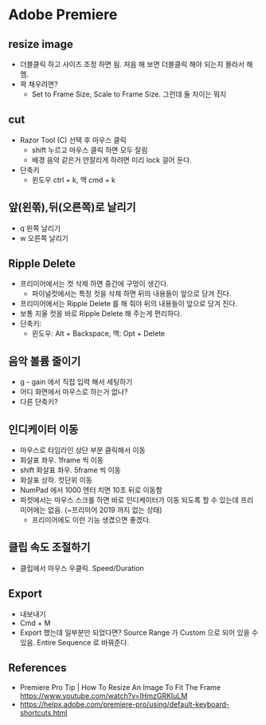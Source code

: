 # Adobe Premiere

## resize image
* 더블클릭 하고 사이즈 조정 하면 됨. 처음 해 보면 더블클릭 해야 되는지 몰라서 해멤.
* 꽉 채우려면?
  * Set to Frame Size, Scale to Frame Size. 그런데 둘 차이는 뭐지

## cut
* Razor Tool (C) 선택 후 마우스 클릭
  * shift 누르고 마우스 클릭 하면 모두 잘림
  * 배경 음악 같은거 안잘리게 하려면 미리 lock 걸어 둔다.
* 단축키
  * 윈도우 ctrl + k, 맥 cmd + k

## 앞(왼쪾),뒤(오른쪽)로 날리기
* q 왼쪽 날리기
* w 오른쪽 날리기

## Ripple Delete
* 프리미어에서는 컷 삭제 하면 중간에 구멍이 생긴다.
  * 파이널컷에서는 특정 컷을 삭제 하면 뒤의 내용들이 앞으로 당겨 진다.
* 프리미어에서는 Ripple Delete 를 해 줘야 뒤의 내용들이 앞으로 당겨 진다.
* 보통 지울 컷을 바로 Ripple Delete 해 주는게 편리하다.
* 단축키: 
  * 윈도우: Alt + Backspace, 맥: Opt + Delete

## 음악 볼륨 줄이기
* g - gain 에서 직접 입력 해서 세팅하기
* 어디 화면에서 마우스로 하는거 없나?
* 다른 단축키?

## 인디케이터 이동
* 마우스로 타임라인 상단 부분 클릭해서 이동
* 화살표 좌우. 1frame 씩 이동
* shift 화살표 좌우. 5frame 씩 이동
* 화살표 상하. 컷단위 이동
* NumPad 에서 1000 엔터 치면 10초 뒤로 이동함
* 파컷에서는 마우스 스크롤 하면 바로 인디케이터가 이동 되도록 할 수 있는데 프리미어에는 없음. (~프리미어 2019 까지 없는 상태)
  * 프리미어에도 이런 기능 생겼으면 좋겠다.

## 클립 속도 조절하기
* 클립에서 마우스 우클릭. Speed/Duration

## Export
* 내보내기
* Cmd + M
* Export 했는데 일부분만 되었다면? Source Range 가 Custom 으로 되어 있을 수 있음. Entire Sequence 로 바꿔준다.

  
## References
* Premiere Pro Tip | How To Resize An Image To Fit The Frame https://www.youtube.com/watch?v=IHmzGRKIuLM
* https://helpx.adobe.com/premiere-pro/using/default-keyboard-shortcuts.html

